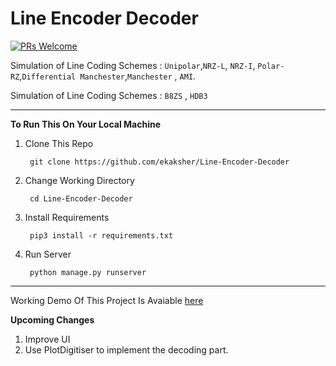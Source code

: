 # Line Encoder Decoder
[![PRs Welcome](https://img.shields.io/badge/PRs-welcome-brightgreen.svg?style=flat-square)](http://makeapullrequest.com)

Simulation of Line Coding Schemes : `Unipolar`,`NRZ-L`, `NRZ-I`, `Polar-RZ`,`Differential Manchester`,`Manchester` , `AMI`.

Simulation of Line Coding Schemes : `B8ZS` , `HDB3`

-------------------------------------------------------------------------


**To Run This On Your Local Machine**
1. Clone This Repo

        git clone https://github.com/ekaksher/Line-Encoder-Decoder

2. Change Working Directory


        cd Line-Encoder-Decoder
        
3. Install Requirements
    
        pip3 install -r requirements.txt
     
4. Run Server
  
        python manage.py runserver
        
-----------------------------------------------------------------------------

Working Demo Of This Project Is Avaiable [here](https://lineencoderdecoder.herokuapp.com)

**Upcoming Changes**
1. Improve UI
2. Use PlotDigitiser to implement the decoding part.
